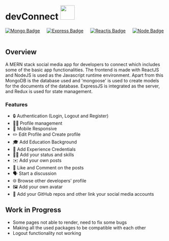 # devConnect <img src="https://cdn-icons-png.flaticon.com/512/4396/4396623.png" height="45px" width = "45px"/>

[![Mongo Badge](http://img.shields.io/badge/Database%20-MongoDB-darkgreen?style=for-the-badge&logo=mongodb)](https://www.mongodb.com/)
&emsp;
[![Express Badge](http://img.shields.io/badge/Server%20-Express-black?style=for-the-badge&logo=express)](https://expressjs.com/)
&emsp;
[![Reactjs Badge](http://img.shields.io/badge/Client%20-React-blue?style=for-the-badge&logo=react)](https://reactjs.org/)
&emsp;
[![Node Badge](http://img.shields.io/badge/Backend%20-Node-green?style=for-the-badge&logo=node.js)](https://nodejs.org/en/)
&emsp;

## Overview

A MERN stack social media app for developers to connect which includes some of the basic app functionalities.
The frontend is made with ReactJS and NodeJS is used as the Javascript runtime environment. Apart from this MongoDB is the database used and 'mongoose' is used to create models for the documents of the database. ExpressJS is integrated as the server, and Redux is used for state management.

### Features

- 🔒 Authentication (Login, Logout and Register)
- 👨‍💻 Profile management
- 📱 Mobile Responsive
- ✏️ Edit Profile and Create profile
- 🎓 Add Education Background
- 💼 Add Experience Credentials
- 🤹‍♂️ Add your status and skills
- ✉️ Add your own posts
- 💌 Like and Comment on the posts
- 🗣️ Start a discussion
- 🌐 Browse other developers' profile
- 🖼️ Add your own avatar
- 📧 Add your GitHub repos and other link your social media accounts

## Work in Progress

- Some pages not able to render, need to fix some bugs
- Making all the used packages to be compatible with each other
- Logout functionality not working

